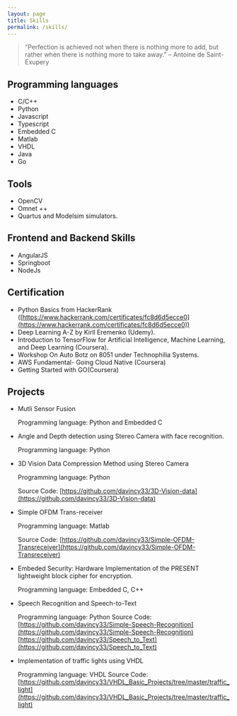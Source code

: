 ```yaml
---
layout: page
title: Skills
permalink: /skills/
---
```



> “Perfection is achieved not when there is nothing more to add, but rather when there is nothing more to take away.” – Antoine de Saint-Exupery

## Programming languages
- C/C++
- Python
- Javascript
- Typescript
- Embedded C
- Matlab
- VHDL
- Java
- Go

## Tools
- OpenCV
- Omnet ++
- Quartus and Modelsim simulators.

## Frontend and Backend Skills
- AngularJS
- Springboot
- NodeJs

## Certification
- Python Basics from HackerRank ([https://www.hackerrank.com/certificates/fc8d6d5ecce0](https://www.hackerrank.com/certificates/fc8d6d5ecce0))
- Deep Learning A-Z by Kirll Eremenko (Udemy).
- Introduction to TensorFlow for Artificial Intelligence, Machine Learning, and Deep Learning (Coursera).
- Workshop On Auto Botz on 8051 under Technophilia Systems.
- AWS Fundamental- Going Cloud Native (Coursera)
- Getting Started with GO(Coursera)

## Projects

- Mutli Sensor Fusion

    Programming language: Python and Embedded C

- Angle and Depth detection using Stereo Camera with face recognition.

    Programming language: Python

- 3D Vision Data Compression Method using Stereo Camera

    Programming language: Python

    Source Code: [https://github.com/davincy33/3D-Vision-data](https://github.com/davincy33/3D-Vision-data)

- Simple OFDM Trans-receiver
	
	Programming language: Matlab
	
	Source Code: [https://github.com/davincy33/Simple-OFDM-Transreceiver](https://github.com/davincy33/Simple-OFDM-Transreceiver)
	
-  Embeded Security: Hardware Implementation of the PRESENT lightweight block cipher for encryption.

	Programming language: Embedded C, C++
	
-  Speech Recognition and Speech-to-Text 
	
	Programming language: Python
	Source Code: [https://github.com/davincy33/Simple-Speech-Recognition](https://github.com/davincy33/Simple-Speech-Recognition)
		     [https://github.com/davincy33/Speech_to_Text](https://github.com/davincy33/Speech_to_Text)
		     
		     
		     
- Implementation of traffic lights using VHDL

	Programming language: VHDL
	Source Code:[https://github.com/davincy33/VHDL_Basic_Projects/tree/master/traffic_light](https://github.com/davincy33/VHDL_Basic_Projects/tree/master/traffic_light)
	


